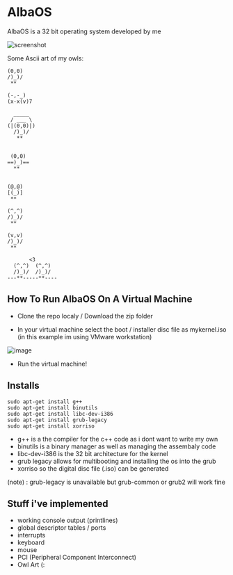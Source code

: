 # AlbaOS #
AlbaOS is a 32 bit operating system developed by me

![screenshot](https://github.com/CamH04/AlbaOS/assets/104907445/71e74641-891c-4da0-ba97-3547e13f66ae)



Some Ascii art of my owls: 
```                
(0,0)
/)_)/
 **

(-,-_)
(x-x(v)7

  _____       
 / ___ \      
(|(0,0)|)     
  /)_)/       
   **


 (0,0)
==)_)==
  **


(@,@)
[(_)]
 **

(^,^)
/)_)/
 **

(v,v)
/)_)/
 **

       <3
  (^,^)  (^,^)
  /)_)/  /)_)/
---**-----**----
```

## How To Run AlbaOS On A Virtual Machine

+ Clone the repo localy / Download the zip folder

+ In your virtual machine select the boot / installer disc file as mykernel.iso (in this example im using VMware workstation)

![image](https://github.com/CamH04/AlbaOS/assets/104907445/7ff1f85a-9976-4c50-8719-8a6796b16018)

+ Run the virtual machine!


## Installs

```
sudo apt-get install g++
sudo apt-get install binutils
sudo apt-get install libc-dev-i386
sudo apt-get install grub-legacy
sudo apt-get install xorriso

```

+ g++ is a the compiler for the c++ code as i dont want to write my own
+ binutils is a binary manager as well as managing the assembaly code
+ libc-dev-i386 is the 32 bit architecture for the kernel
+ grub legacy allows for multibooting and installing the os into the grub
+ xorriso so the digital disc file (.iso) can be generated

(note) : grub-legacy is unavailable but grub-common or grub2 will work fine


## Stuff i've implemented 
+ working console output (printlines)
+ global descriptor tables / ports
+ interrupts
+ keyboard
+ mouse
+ PCI (Peripheral Component Interconnect)
+ Owl Art (:

